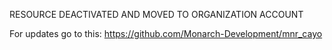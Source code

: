 RESOURCE DEACTIVATED AND MOVED TO ORGANIZATION ACCOUNT

For updates go to this: https://github.com/Monarch-Development/mnr_cayo
